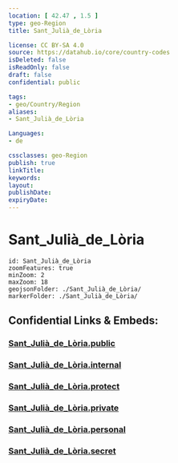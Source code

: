 ```yaml
---
location: [ 42.47 , 1.5 ] 
type: geo-Region
title: Sant_Julià_de_Lòria

license: CC BY-SA 4.0
source: https://datahub.io/core/country-codes
isDeleted: false
isReadOnly: false
draft: false
confidential: public

tags:
- geo/Country/Region
aliases:
- Sant_Julià_de_Lòria

Languages:
- de

cssclasses: geo-Region
publish: true
linkTitle: 
keywords: 
layout: 
publishDate: 
expiryDate: 
---
```


# Sant_Julià_de_Lòria

```leaflet
id: Sant_Julià_de_Lòria
zoomFeatures: true 
minZoom: 2 
maxZoom: 18
geojsonFolder: ./Sant_Julià_de_Lòria/
markerFolder: ./Sant_Julià_de_Lòria/
```


## Confidential Links & Embeds: 

### [Sant_Julià_de_Lòria.public](/_public/\Earth\Continent\Europe\Europe~South\Andorra\Counties~AndorraSant_Julià_de_Lòria.public.md) 

### [Sant_Julià_de_Lòria.internal](/_internal/\Earth\Continent\Europe\Europe~South\Andorra\Counties~AndorraSant_Julià_de_Lòria.internal.md) 

### [Sant_Julià_de_Lòria.protect](/_protect/\Earth\Continent\Europe\Europe~South\Andorra\Counties~AndorraSant_Julià_de_Lòria.protect.md) 

### [Sant_Julià_de_Lòria.private](/_private/\Earth\Continent\Europe\Europe~South\Andorra\Counties~AndorraSant_Julià_de_Lòria.private.md) 

### [Sant_Julià_de_Lòria.personal](/_personal/\Earth\Continent\Europe\Europe~South\Andorra\Counties~AndorraSant_Julià_de_Lòria.personal.md) 

### [Sant_Julià_de_Lòria.secret](/_secret/\Earth\Continent\Europe\Europe~South\Andorra\Counties~AndorraSant_Julià_de_Lòria.secret.md)

